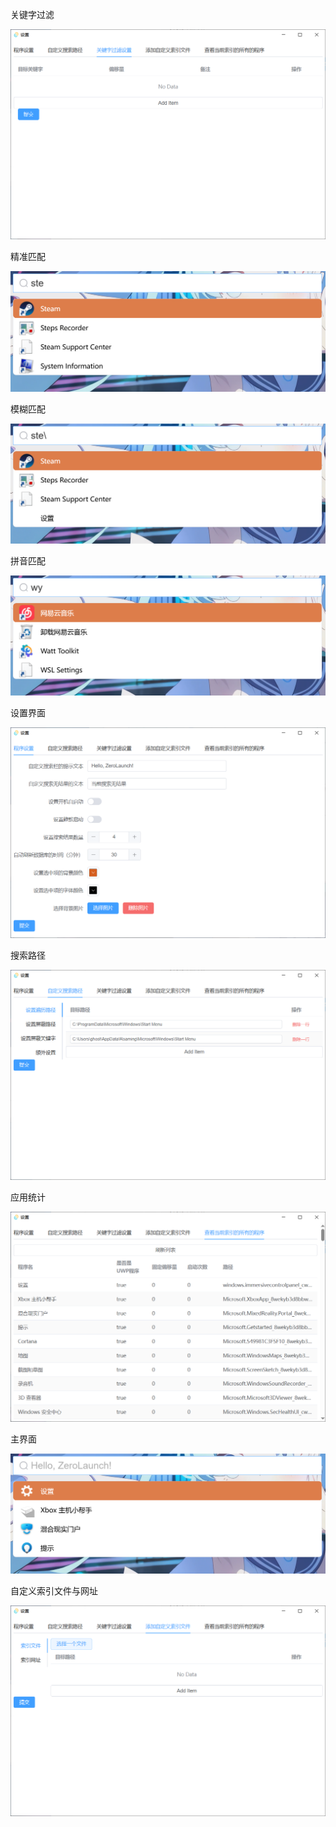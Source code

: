 关键字过滤

![关键字过滤](关键字过滤.png)

精准匹配

![精准匹配](精准匹配.png)

模糊匹配

![模糊匹配](模糊匹配.png)

拼音匹配

![拼音匹配](拼音匹配.png)

设置界面

![设置界面](设置界面.png)

搜索路径

![搜索路径](搜索路径.png)

应用统计

![应用统计](应用统计.png)

主界面

![主界面](主界面.png)

自定义索引文件与网址

![自定义索引文件与网址](自定义索引文件与网址.png)